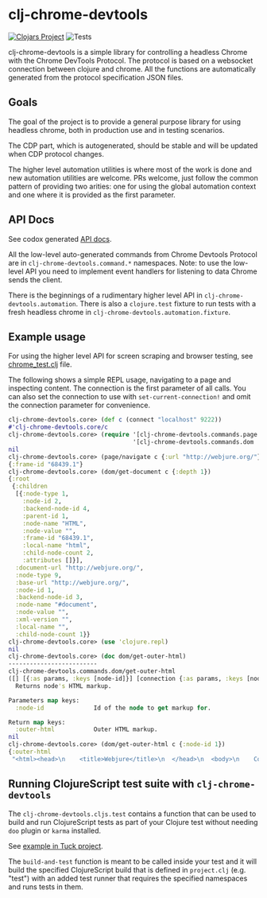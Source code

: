 # clj-chrome-devtools

[![Clojars Project](https://img.shields.io/clojars/v/clj-chrome-devtools.svg)](https://clojars.org/clj-chrome-devtools) ![Tests](https://github.com/tatut/clj-chrome-devtools/workflows/Push/badge.svg)

clj-chrome-devtools is a simple library for controlling a headless Chrome with the
Chrome DevTools Protocol. The protocol is based on a websocket connection between
clojure and chrome. All the functions are automatically generated from the protocol
specification JSON files.

## Goals

The goal of the project is to provide a general purpose library for using headless chrome, both in
production use and in testing scenarios.

The CDP part, which is autogenerated, should be stable and will be updated when CDP protocol changes.

The higher level automation utilities is where most of the work is done and new automation utilities are welcome.
PRs welcome, just follow the common pattern of providing two arities: one for using the global automation context and
one where it is provided as the first parameter.


## API Docs

See codox generated [API docs](https://tatut.github.io/clj-chrome-devtools/api/index.html).

All the low-level auto-generated commands from Chrome Devtools Protocol are in `clj-chrome-devtools.command.*`
namespaces. Note: to use the low-level API you need to implement event handlers for listening to data Chrome sends
the client.

There is the beginnings of a rudimentary higher level API in `clj-chrome-devtools.automation`.
There is also a `clojure.test` fixture to run tests with a fresh headless chrome in `clj-chrome-devtools.automation.fixture`.

## Example usage

For using the higher level API for screen scraping and browser testing, see [chrome_test.clj](https://github.com/tatut/clj-chrome-devtools/blob/master/test/clj_chrome_devtools/chrome_test.clj) file.

The following shows a simple REPL usage, navigating to a page and inspecting content.
The connection is the first parameter of all calls. You can also set the connection to use with
`set-current-connection!` and omit the connection parameter for convenience.


```clojure
clj-chrome-devtools.core> (def c (connect "localhost" 9222))
#'clj-chrome-devtools.core/c
clj-chrome-devtools.core> (require '[clj-chrome-devtools.commands.page :as page]
                                   '[clj-chrome-devtools.commands.dom :as dom])
nil
clj-chrome-devtools.core> (page/navigate c {:url "http://webjure.org/"})
{:frame-id "68439.1"}
clj-chrome-devtools.core> (dom/get-document c {:depth 1})
{:root
 {:children
  [{:node-type 1,
    :node-id 2,
    :backend-node-id 4,
    :parent-id 1,
    :node-name "HTML",
    :node-value "",
    :frame-id "68439.1",
    :local-name "html",
    :child-node-count 2,
    :attributes []}],
  :document-url "http://webjure.org/",
  :node-type 9,
  :base-url "http://webjure.org/",
  :node-id 1,
  :backend-node-id 3,
  :node-name "#document",
  :node-value "",
  :xml-version "",
  :local-name "",
  :child-node-count 1}}
clj-chrome-devtools.core> (use 'clojure.repl)
nil
clj-chrome-devtools.core> (doc dom/get-outer-html)
-------------------------
clj-chrome-devtools.commands.dom/get-outer-html
([] [{:as params, :keys [node-id]}] [connection {:as params, :keys [node-id]}])
  Returns node's HTML markup.

Parameters map keys:
  :node-id              Id of the node to get markup for.

Return map keys:
  :outer-html           Outer HTML markup.
nil
clj-chrome-devtools.core> (dom/get-outer-html c {:node-id 1})
{:outer-html
 "<html><head>\n    <title>Webjure</title>\n  </head>\n  <body>\n    Coming soon-ish!\n  \n\n</body></html>"}
```

## Running ClojureScript test suite with `clj-chrome-devtools`

The `clj-chrome-devtools.cljs.test` contains a function that can be used to build and run
ClojureScript tests as part of your Clojure test without needing `doo` plugin or `karma` installed.

See [example in Tuck project](https://github.com/tatut/tuck/blob/master/test/tuck/chrome_test.clj).

The `build-and-test` function is meant to be called inside your test and it will build the specified
ClojureScript build that is defined in `project.clj` (e.g. "test") with an added test runner that
requires the specified namespaces and runs tests in them.
